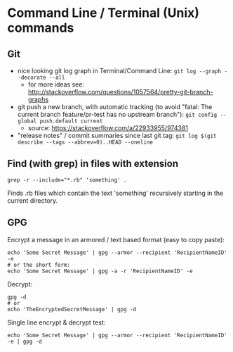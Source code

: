 # Command Line / Terminal (Unix) commands

## Git

- nice looking git log graph in Terminal/Command Line: `git log --graph --decorate --all`
    - for more ideas see: http://stackoverflow.com/questions/1057564/pretty-git-branch-graphs
- git push a new branch, with automatic tracking (to avoid "fatal: The current branch feature/pr-test has no upstream branch"): `git config --global push.default current`
    - source: https://stackoverflow.com/a/22933955/974381
- "release notes" / commit summaries since last git tag: `git log $(git describe --tags --abbrev=0)..HEAD --oneline`


## Find (with grep) in files with extension

```
grep -r --include="*.rb" 'something' .
```

Finds .rb files which contain the text 'something' recursively starting in the current directory.

## GPG

Encrypt a message in an armored / text based format (easy to copy paste):

```
echo 'Some Secret Message' | gpg --armor --recipient 'RecipientNameID' -e
# or the short form:
echo 'Some Secret Message' | gpg -a -r 'RecipientNameID' -e
```

Decrypt:

```
gpg -d
# or
echo 'TheEncryptedSecretMessage' | gpg -d
```

Single line encrypt & decrypt test:

```
echo 'Some Secret Message' | gpg --armor --recipient 'RecipientNameID' -e | gpg -d
```
